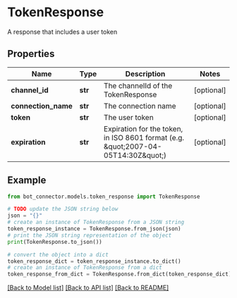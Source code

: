 # TokenResponse

A response that includes a user token

## Properties

Name | Type | Description | Notes
------------ | ------------- | ------------- | -------------
**channel_id** | **str** | The channelId of the TokenResponse | [optional] 
**connection_name** | **str** | The connection name | [optional] 
**token** | **str** | The user token | [optional] 
**expiration** | **str** | Expiration for the token, in ISO 8601 format (e.g. \&quot;2007-04-05T14:30Z\&quot;) | [optional] 

## Example

```python
from bot_connector.models.token_response import TokenResponse

# TODO update the JSON string below
json = "{}"
# create an instance of TokenResponse from a JSON string
token_response_instance = TokenResponse.from_json(json)
# print the JSON string representation of the object
print(TokenResponse.to_json())

# convert the object into a dict
token_response_dict = token_response_instance.to_dict()
# create an instance of TokenResponse from a dict
token_response_from_dict = TokenResponse.from_dict(token_response_dict)
```
[[Back to Model list]](../README.md#documentation-for-models) [[Back to API list]](../README.md#documentation-for-api-endpoints) [[Back to README]](../README.md)


